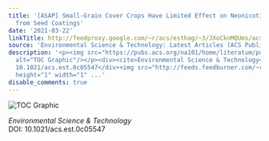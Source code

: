 ```yaml
---
title: '[ASAP] Small-Grain Cover Crops Have Limited Effect on Neonicotinoid Contamination
  from Seed Coatings'
date: '2021-03-22'
linkTitle: http://feedproxy.google.com/~r/acs/esthag/~3/JXoCknMQUms/acs.est.0c05547
source: 'Environmental Science & Technology: Latest Articles (ACS Publications)'
description: '<p><img src="https://pubs.acs.org/na101/home/literatum/publisher/achs/journals/content/esthag/0/esthag.ahead-of-print/acs.est.0c05547/20210322/images/medium/es0c05547_0005.gif"
  alt="TOC Graphic"/></p><div><cite>Environmental Science & Technology</cite></div><div>DOI:
  10.1021/acs.est.0c05547</div><img src="http://feeds.feedburner.com/~r/acs/esthag/~4/JXoCknMQUms"
  height="1" width="1" ...'
disable_comments: true
---
```

<p><img src="https://pubs.acs.org/na101/home/literatum/publisher/achs/journals/content/esthag/0/esthag.ahead-of-print/acs.est.0c05547/20210322/images/medium/es0c05547_0005.gif" alt="TOC Graphic"/></p><div><cite>Environmental Science & Technology</cite></div><div>DOI: 10.1021/acs.est.0c05547</div><img src="http://feeds.feedburner.com/~r/acs/esthag/~4/JXoCknMQUms" height="1" width="1" ...